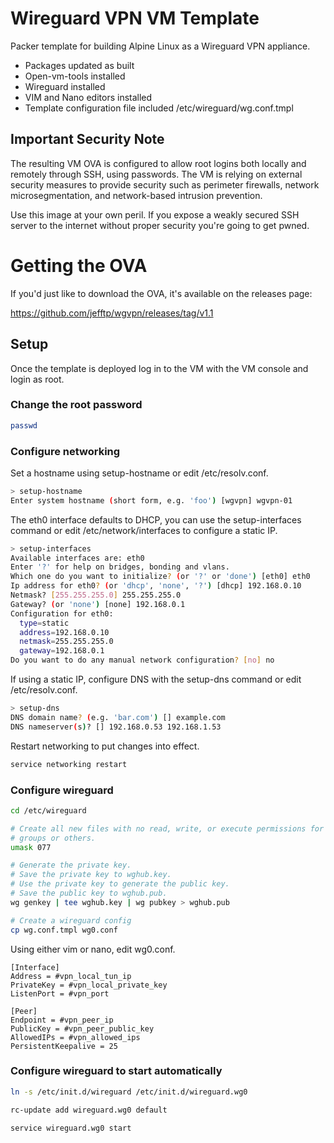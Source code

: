 # Wireguard VPN VM Template

Packer template for building Alpine Linux as a Wireguard VPN appliance.

- Packages updated as built
- Open-vm-tools installed
- Wireguard installed
- VIM and Nano editors installed
- Template configuration file included /etc/wireguard/wg.conf.tmpl

## Important Security Note

The resulting VM OVA is configured to allow root logins both locally and
remotely through SSH, using passwords. The VM is relying on external
security measures to provide security such as perimeter firewalls,
network microsegmentation, and network-based intrusion prevention.

Use this image at your own peril. If you expose a weakly secured SSH server
to the internet without proper security you're going to get pwned.

# Getting the OVA

If you'd just like to download the OVA, it's available on the releases
page:

<https://github.com/jefftp/wgvpn/releases/tag/v1.1>

## Setup

Once the template is deployed log in to the VM with the VM console and login
as root.

### Change the root password

```bash
passwd
```

### Configure networking

Set a hostname using setup-hostname or edit /etc/resolv.conf.

```bash
> setup-hostname
Enter system hostname (short form, e.g. 'foo') [wgvpn] wgvpn-01
```

The eth0 interface defaults to DHCP, you can use the setup-interfaces
command or edit /etc/network/interfaces to configure a static IP.

```bash
> setup-interfaces
Available interfaces are: eth0
Enter '?' for help on bridges, bonding and vlans.
Which one do you want to initialize? (or '?' or 'done') [eth0] eth0
Ip address for eth0? (or 'dhcp', 'none', '?') [dhcp] 192.168.0.10
Netmask? [255.255.255.0] 255.255.255.0
Gateway? (or 'none') [none] 192.168.0.1
Configuration for eth0:
  type=static
  address=192.168.0.10
  netmask=255.255.255.0
  gateway=192.168.0.1
Do you want to do any manual network configuration? [no] no
```

If using a static IP, configure DNS with the setup-dns command or edit
/etc/resolv.conf.

```bash
> setup-dns
DNS domain name? (e.g. 'bar.com') [] example.com
DNS nameserver(s)? [] 192.168.0.53 192.168.1.53
```

Restart networking to put changes into effect.

```bash
service networking restart
```

### Configure wireguard

```bash
cd /etc/wireguard

# Create all new files with no read, write, or execute permissions for
# groups or others.
umask 077

# Generate the private key.
# Save the private key to wghub.key.
# Use the private key to generate the public key.
# Save the public key to wghub.pub.
wg genkey | tee wghub.key | wg pubkey > wghub.pub

# Create a wireguard config
cp wg.conf.tmpl wg0.conf
```

Using either vim or nano, edit wg0.conf.

```readline config
[Interface]
Address = #vpn_local_tun_ip
PrivateKey = #vpn_local_private_key
ListenPort = #vpn_port

[Peer]
Endpoint = #vpn_peer_ip
PublicKey = #vpn_peer_public_key
AllowedIPs = #vpn_allowed_ips
PersistentKeepalive = 25
```

### Configure wireguard to start automatically

```bash
ln -s /etc/init.d/wireguard /etc/init.d/wireguard.wg0

rc-update add wireguard.wg0 default

service wireguard.wg0 start
```
